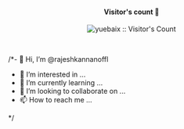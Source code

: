 <h4 align="center">Visitor's count 👀</h4>
<p align="center"><img src="https://profile-counter.glitch.me/{yuebaix}/count.svg" alt="yuebaix :: Visitor's Count" /></p>
<br/>


/*- 👋 Hi, I’m @rajeshkannanoffl
- 👀 I’m interested in ...
- 🌱 I’m currently learning ...
- 💞️ I’m looking to collaborate on ...
- 📫 How to reach me ...

<!---
rajeshkannanoffl/rajeshkannanoffl is a ✨ special ✨ repository because its `README.md` (this file) appears on your GitHub profile.
You can click the Preview link to take a look at your changes.
--->*/
